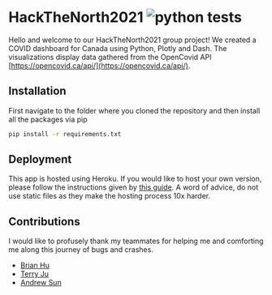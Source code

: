 # HackTheNorth2021 ![python tests](https://github.com/PhtephenLuu/HackTheNorth2021/workflows/Python%20package/badge.svg)

Hello and welcome to our HackTheNorth2021 group project! We created a COVID dashboard for Canada using Python, Plotly and Dash. The visualizations display data gathered from the OpenCovid API [https://opencovid.ca/api/](https://opencovid.ca/api/). 

## Installation
First navigate to the folder where you cloned the repository and then install all the packages via pip

```bash
pip install -r requirements.txt
```

## Deployment 
This app is hosted using Heroku. If you would like to host your own version, please follow the instructions given by [this guide](https://towardsdatascience.com/deploying-your-dash-app-to-heroku-the-magical-guide-39bd6a0c586c). A word of advice, do not use static files as they make the hosting process 10x harder. 

## Contributions
I would like to profusely thank my teammates for helping me and comforting me along this journey of bugs and crashes.   
* [Brian Hu](https://github.com/BriannHu)  
* [Terry Ju](https://github.com/1terry)  
* [Andrew Sun](https://github.com/andrew-jsun)  
